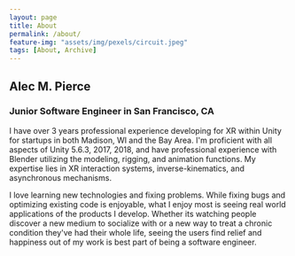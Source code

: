 ```yaml
---
layout: page
title: About
permalink: /about/
feature-img: "assets/img/pexels/circuit.jpeg"
tags: [About, Archive]
---
```


## Alec M. Pierce
### Junior Software Engineer in San Francisco, CA  

I have over 3 years professional experience developing for XR within Unity for startups in both Madison, WI and the Bay Area. I'm proficient with all aspects of Unity 5.6.3, 2017, 2018, and have professional experience with Blender utilizing the modeling, rigging, and animation functions. My expertise lies in XR interaction systems, inverse-kinematics, and asynchronous mechanisms.  

I love learning new technologies and fixing problems. While fixing bugs and optimizing existing code is enjoyable, what I enjoy most is seeing real world applications of the products I develop. Whether its watching people discover a new medium to socialize with or a new way to treat a chronic condition they've had their whole life, seeing the users find relief and happiness out of my work is best part of being a software engineer.

